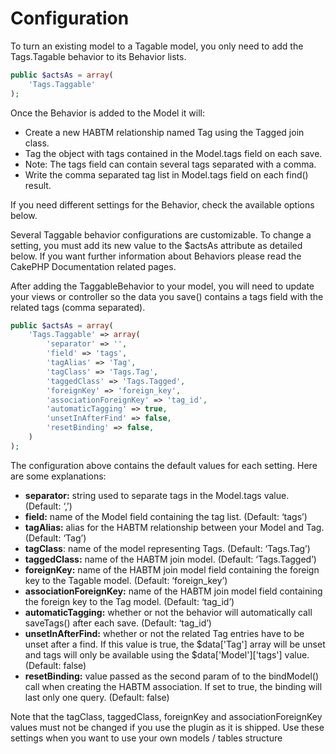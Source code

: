 Configuration
========

To turn an existing model to a Tagable model, you only need to add the Tags.Tagable behavior to its Behavior lists.

```php
public $actsAs = array(
	'Tags.Taggable'
);
```

Once the Behavior is added to the Model it will:

* Create a new HABTM relationship named Tag using the Tagged join class.
* Tag the object with tags contained in the Model.tags field on each save.
 * Note: The tags field can contain several tags separated with a comma.
* Write the comma separated tag list in Model.tags field on each find() result.

If you need different settings for the Behavior, check the available options below.

Several Taggable behavior configurations are customizable. To change a setting, you must add its new value to the $actsAs attribute as detailed below. If you want further information about Behaviors please read the CakePHP Documentation related pages.

After adding the TaggableBehavior to your model, you will need to update your views or controller so the data you save() contains a tags field with the related tags (comma separated).

```php
public $actsAs = array(
	'Tags.Taggable' => array(
		'separator' => '',
		'field' => 'tags',
		'tagAlias' => 'Tag',
		'tagClass' => 'Tags.Tag',
		'taggedClass' => 'Tags.Tagged',
		'foreignKey' => 'foreign_key',
		'associationForeignKey' => 'tag_id',
		'automaticTagging' => true,
		'unsetInAfterFind' => false,
		'resetBinding' => false,
	)
);
```

The configuration above contains the default values for each setting. Here are some explanations:

* **separator:** string used to separate tags in the Model.tags value. (Default: ‘,’)
* **field:** name of the Model field containing the tag list. (Default: ‘tags’)
* **tagAlias:** alias for the HABTM relationship between your Model and Tag. (Default: ‘Tag’)
* **tagClass**: name of the model representing Tags. (Default: ‘Tags.Tag’)
* **taggedClass:** name of the HABTM join model. (Default: ‘Tags.Tagged’)
* **foreignKey:** name of the HABTM join model field containing the foreign key to the Tagable model. (Default: ‘foreign_key’)
* **associationForeignKey:** name of the HABTM join model field containing the foreign key to the Tag model. (Default: ‘tag_id’)
* **automaticTagging:** whether or not the behavior will automatically call saveTags() after each save. (Default: ‘tag_id’)
* **unsetInAfterFind:** whether or not the related Tag entries have to be unset after a find. If this value is true, the $data['Tag'] array will be unset and tags will only be available using the $data['Model']['tags'] value. (Default: false)
* **resetBinding:** value passed as the second param of to the bindModel() call when creating the HABTM association. If set to true, the binding will last only one query. (Default: false)

Note that the tagClass, taggedClass, foreignKey and associationForeignKey values must not be changed if you use the plugin as it is shipped. Use these settings when you want to use your own models / tables structure
